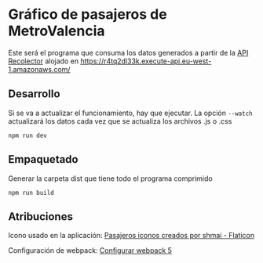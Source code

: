 # Gráfico de pasajeros de MetroValencia

Este será el programa que consuma los datos generados a partir de la [API Recolector](https://github.com/MetroValencia/Recolector) alojado en <https://r4tq2dl33k.execute-api.eu-west-1.amazonaws.com/>

## Desarrollo

Si se va a actualizar el funcionamiento, hay que ejecutar. La opción `--watch` actualizará los datos cada vez que se actualiza los archivos .js o .css

    npm run dev

## Empaquetado

Generar la carpeta dist que tiene todo el programa comprimido

    npm run build

## Atribuciones

Icono usado en la aplicación:
[Pasajeros iconos creados por shmai - Flaticon](https://www.flaticon.es/iconos-gratis/pasajeros)

Configuración de webpack:
[Configurar webpack 5](https://es.geanmarroquin.com/blog/configurar-webpack-5/)
